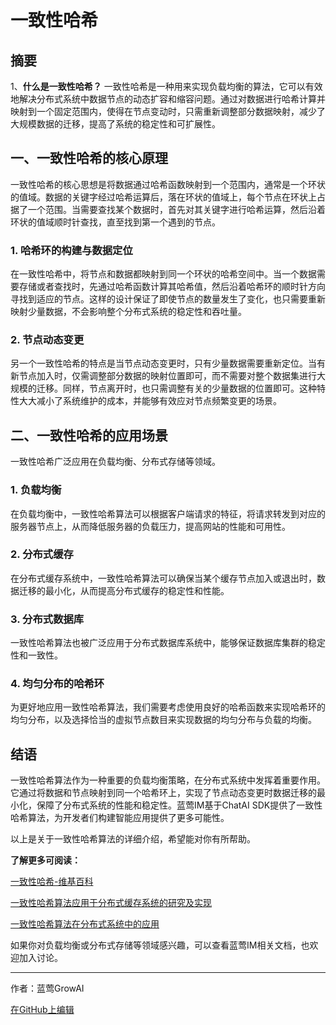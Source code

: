 # 一致性哈希

## 摘要

1、**什么是一致性哈希？**
一致性哈希是一种用来实现负载均衡的算法，它可以有效地解决分布式系统中数据节点的动态扩容和缩容问题。通过对数据进行哈希计算并映射到一个固定范围内，使得在节点变动时，只需重新调整部分数据映射，减少了大规模数据的迁移，提高了系统的稳定性和可扩展性。

## 一、一致性哈希的核心原理

一致性哈希的核心思想是将数据通过哈希函数映射到一个范围内，通常是一个环状的值域。数据的关键字经过哈希运算后，落在环状的值域上，每个节点在环状上占据了一个范围。当需要查找某个数据时，首先对其关键字进行哈希运算，然后沿着环状的值域顺时针查找，直至找到第一个遇到的节点。

### 1. 哈希环的构建与数据定位

在一致性哈希中，将节点和数据都映射到同一个环状的哈希空间中。当一个数据需要存储或者查找时，先通过哈希函数计算其哈希值，然后沿着哈希环的顺时针方向寻找到适应的节点。这样的设计保证了即使节点的数量发生了变化，也只需要重新映射少量数据，不会影响整个分布式系统的稳定性和吞吐量。

### 2. 节点动态变更

另一个一致性哈希的特点是当节点动态变更时，只有少量数据需要重新定位。当有新节点加入时，仅需调整部分数据的映射位置即可，而不需要对整个数据集进行大规模的迁移。同样，节点离开时，也只需调整有关的少量数据的位置即可。这种特性大大减小了系统维护的成本，并能够有效应对节点频繁变更的场景。

## 二、一致性哈希的应用场景

一致性哈希广泛应用在负载均衡、分布式存储等领域。

### 1. 负载均衡

在负载均衡中，一致性哈希算法可以根据客户端请求的特征，将请求转发到对应的服务器节点上，从而降低服务器的负载压力，提高网站的性能和可用性。

### 2. 分布式缓存

在分布式缓存系统中，一致性哈希算法可以确保当某个缓存节点加入或退出时，数据迁移的最小化，从而提高分布式缓存的稳定性和性能。

### 3. 分布式数据库

一致性哈希算法也被广泛应用于分布式数据库系统中，能够保证数据库集群的稳定性和一致性。

### 4. 均匀分布的哈希环

为更好地应用一致性哈希算法，我们需要考虑使用良好的哈希函数来实现哈希环的均匀分布，以及选择恰当的虚拟节点数目来实现数据的均匀分布与负载的均衡。

## 结语

一致性哈希算法作为一种重要的负载均衡策略，在分布式系统中发挥着重要作用。它通过将数据和节点映射到同一个哈希环上，实现了节点动态变更时数据迁移的最小化，保障了分布式系统的性能和稳定性。蓝莺IM基于ChatAI SDK提供了一致性哈希算法，为开发者们构建智能应用提供了更多可能性。

以上是关于一致性哈希算法的详细介绍，希望能对你有所帮助。

**了解更多可阅读：**

[一致性哈希-维基百科](https://zh.wikipedia.org/wiki/一致性哈希)

[一致性哈希算法应用于分布式缓存系统的研究及实现](https://lanyingim.com/doc/xxxxx "一致性哈希算法应用于分布式缓存系统的研究及实现")

[一致性哈希算法在分布式系统中的应用](https://lanyingim.com/doc/xxxxx "一致性哈希算法在分布式系统中的应用")

如果你对负载均衡或分布式存储等领域感兴趣，可以查看蓝莺IM相关文档，也欢迎加入讨论。

---
作者：蓝莺GrowAI

[在GitHub上编辑](https://github.com/lanyingim)